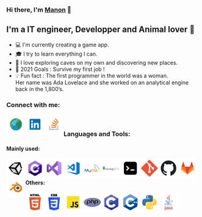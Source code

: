 ### Hi there, I'm [Manon][website] 👋

## I'm a IT engineer, Developper and Animal lover :dog:
- :computer: I'm currently creating a game app.
- :mortar_board: I try to learn everything I can.
- 🌱 I love exploring caves on my own and discovering new places.
- :goal_net: 2021 Goals : Survive my first job !
- :bulb: Fun fact : The first programmer in the world was a woman. <br/> Her name was Ada Lovelace and she worked on an analytical engine back in the 1,800’s.

### Connect with me:
[<img align="left" alt="http://manonvessiot.epizy.com" height="50px" src="https://raw.githubusercontent.com/ManonVessiot/ManonVessiot/master/imgs/website.png" />][website]
[<img align="left" alt="LinkedIn" height="50px" src="https://raw.githubusercontent.com/ManonVessiot/ManonVessiot/master/imgs/linkedin.png" />][linkedin]
[<img align="left" alt="Stack Overflow" height="50px" src="https://raw.githubusercontent.com/ManonVessiot/ManonVessiot/master/imgs/stackoverflow.png" />][stackoverflow]

<br />

### Languages and Tools:


#### Mainly used:

<img align="left" alt="Unity" height="50px" src="https://raw.githubusercontent.com/ManonVessiot/ManonVessiot/master/imgs/unity.png" />

<img align="left" alt="C#" height="50px" src="https://raw.githubusercontent.com/ManonVessiot/ManonVessiot/master/imgs/cs.png" />

<img align="left" alt="Visual Studio" height="50px" src="https://raw.githubusercontent.com/ManonVessiot/ManonVessiot/master/imgs/visualstudio.png" />

<img align="left" alt="Visual Studio Code" height="50px" src="https://raw.githubusercontent.com/ManonVessiot/ManonVessiot/master/imgs/visualstudiocode.png" />

<img align="left" alt="MySQL" height="50px" src="https://raw.githubusercontent.com/ManonVessiot/ManonVessiot/master/imgs/mysql.png" />

<img align="left" alt="MongoDB" height="50px" src="https://raw.githubusercontent.com/ManonVessiot/ManonVessiot/master/imgs/mongodb.png" />

<img align="left" alt="Terminal" height="50px" src="https://raw.githubusercontent.com/ManonVessiot/ManonVessiot/master/imgs/console.png" />

<img align="left" alt="Git" height="50px" src="https://raw.githubusercontent.com/ManonVessiot/ManonVessiot/master/imgs/git.png" />

<img align="left" alt="GitHub" height="50px" src="https://raw.githubusercontent.com/ManonVessiot/ManonVessiot/master/imgs/github.png" />

<img align="left" alt="GitLab" height="50px" src="https://raw.githubusercontent.com/ManonVessiot/ManonVessiot/master/imgs/gitlab.png" />

<img align="left" alt="Blender" height="50px" src="https://raw.githubusercontent.com/ManonVessiot/ManonVessiot/master/imgs/blender.png" />

<br />
<br />

#### Others:

<img align="left" alt="HTML5" height="50px" src="https://raw.githubusercontent.com/ManonVessiot/ManonVessiot/master/imgs/html.png" />

<img align="left" alt="CSS3" height="50px" src="https://raw.githubusercontent.com/ManonVessiot/ManonVessiot/master/imgs/css.png" />

<img align="left" alt="JavaScript" height="50px" src="https://raw.githubusercontent.com/ManonVessiot/ManonVessiot/master/imgs/javascript.png" />

<img align="left" alt="PHP" height="50px" src="https://raw.githubusercontent.com/ManonVessiot/ManonVessiot/master/imgs/php.png" />

<img align="left" alt="C" height="50px" src="https://raw.githubusercontent.com/ManonVessiot/ManonVessiot/master/imgs/c.png" />

<img align="left" alt="C++" height="50px" src="https://raw.githubusercontent.com/ManonVessiot/ManonVessiot/master/imgs/cpp.png" />

<img align="left" alt="Python" height="50px" src="https://raw.githubusercontent.com/ManonVessiot/ManonVessiot/master/imgs/python.png" />

<img align="left" alt="Java" height="50px" src="https://raw.githubusercontent.com/ManonVessiot/ManonVessiot/master/imgs/java.png" />

<br />
<br />


[//]: # (---)

[//]: # (<img align="left" alt="ManonVessiot's Github Stats" src="https://github-readme-stats.codestackr.vercel.app/api?username=ManonVessiot&show_icons=true&hide_border=true&count_private=true" />)


[website]: http://manonvessiot.epizy.com/
[linkedin]: https://www.linkedin.com/in/manon-vessiot-b5a054153
[stackoverflow]: https://stackoverflow.com/users/14066891/manon-vessiot?tab=profile
